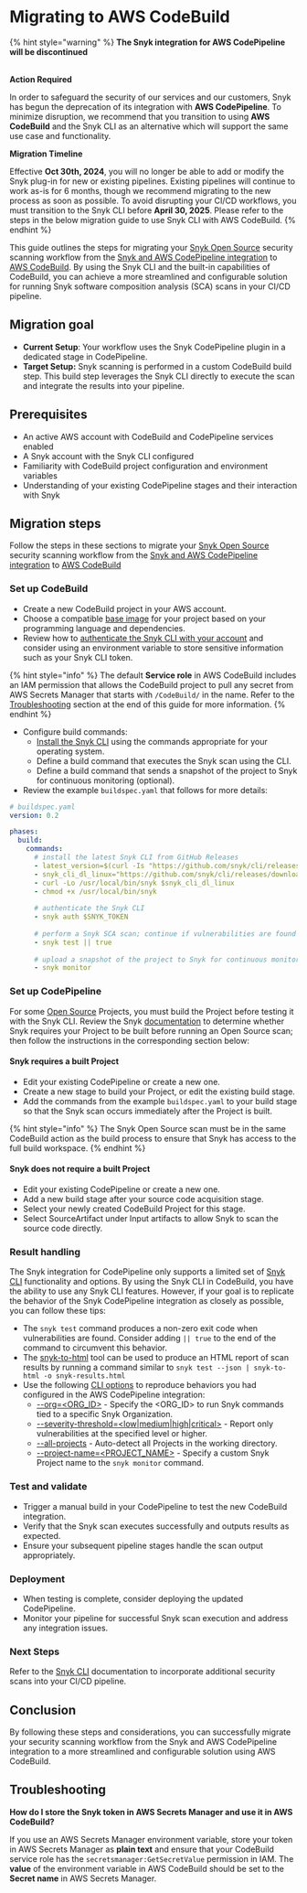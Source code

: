 # Migrating to AWS CodeBuild

{% hint style="warning" %}
**The Snyk integration for AWS CodePipeline will be discontinued**

\
**Action Required**

In order to safeguard the security of our services and our customers, Snyk has begun the deprecation of its integration with **AWS CodePipeline**. To minimize disruption, we recommend that you transition to using **AWS CodeBuild** and the Snyk CLI as an alternative which will support the same use case and functionality.&#x20;



**Migration Timeline**

Effective **Oct 30th, 2024**, you will no longer be able to add or modify the Snyk plug-in for new or existing pipelines. Existing pipelines will continue to work as-is for 6 months, though we recommend migrating to the new process as soon as possible. To avoid disrupting your CI/CD workflows, you must transition to the Snyk CLI before **April 30, 2025**. Please refer to the steps in the below migration guide to use Snyk CLI with AWS CodeBuild.
{% endhint %}

This guide outlines the steps for migrating your [Snyk Open Source](https://snyk.io/product/open-source-security-management/) security scanning workflow from the [Snyk and AWS CodePipeline integration](./) to [AWS CodeBuild](https://aws.amazon.com/codebuild/). By using the Snyk CLI and the built-in capabilities of CodeBuild, you can achieve a more streamlined and configurable solution for running Snyk software composition analysis (SCA) scans in your CI/CD pipeline.

## Migration goal

* **Current Setup**: Your workflow uses the Snyk CodePipeline plugin in a dedicated stage in CodePipeline.
* **Target Setup:** Snyk scanning is performed in a custom CodeBuild build step. This build step leverages the Snyk CLI directly to execute the scan and integrate the results into your pipeline.

## Prerequisites

* An active AWS account with CodeBuild and CodePipeline services enabled
* A Snyk account with the Snyk CLI configured
* Familiarity with CodeBuild project configuration and environment variables
* Understanding of your existing CodePipeline stages and their interaction with Snyk

## Migration steps

Follow the steps in these sections to migrate your [Snyk Open Source](https://snyk.io/product/open-source-security-management/) security scanning workflow from the [Snyk and AWS CodePipeline integration](./) to [AWS CodeBuild](https://aws.amazon.com/codebuild/)

### Set up CodeBuild

* Create a new CodeBuild project in your AWS account.
* Choose a compatible [base image](https://docs.aws.amazon.com/codebuild/latest/userguide/build-env-ref-available.html) for your project based on your programming language and dependencies.
* Review how to [authenticate the Snyk CLI with your account](../../../snyk-cli/authenticate-to-use-the-cli.md) and consider using an environment variable to store sensitive information such as your Snyk CLI token.

{% hint style="info" %}
The default **Service role** in AWS CodeBuild includes an IAM permission that allows the CodeBuild project to pull any secret from AWS Secrets Manager that starts with `/CodeBuild/` in the name. Refer to the [Troubleshooting](migrating-to-aws-codebuild.md#troubleshooting) section at the end of this guide for more information.
{% endhint %}

* Configure build commands:
  * [Install the Snyk CLI](../../../snyk-cli/install-or-update-the-snyk-cli/) using the commands appropriate for your operating system.
  * Define a build command that executes the Snyk scan using the CLI.
  * Define a build command that sends a snapshot of the project to Snyk for continuous monitoring (optional).
* Review the example `buildspec.yaml` that follows for more details:

```yaml
# buildspec.yaml
version: 0.2

phases:
  build:
    commands:
      # install the latest Snyk CLI from GitHub Releases
      - latest_version=$(curl -Is "https://github.com/snyk/cli/releases/latest" | grep "^location" | sed 's#.*tag/##g' | tr -d "\r")
      - snyk_cli_dl_linux="https://github.com/snyk/cli/releases/download/${latest_version}/snyk-linux"
      - curl -Lo /usr/local/bin/snyk $snyk_cli_dl_linux
      - chmod +x /usr/local/bin/snyk
      
      # authenticate the Snyk CLI
      - snyk auth $SNYK_TOKEN
      
      # perform a Snyk SCA scan; continue if vulnerabilities are found
      - snyk test || true
      
      # upload a snapshot of the project to Snyk for continuous monitoring
      - snyk monitor
```

### Set up CodePipeline

For some [Open Source](https://snyk.io/product/open-source-security-management/) Projects, you must build the Project before testing it with the Snyk CLI. Review the Snyk [documentation](../../../snyk-cli/scan-and-maintain-projects-using-the-cli/snyk-cli-for-open-source/open-source-projects-that-must-be-built-before-testing-with-the-snyk-cli.md) to determine whether Snyk requires your Project to be built before running an Open Source scan; then follow the instructions in the corresponding section below:

#### Snyk requires a built Project

* Edit your existing CodePipeline or create a new one.
* Create a new stage to build your Project, or edit the existing build stage.
* Add the commands from the example `buildspec.yaml` to your build stage so that the Snyk scan occurs immediately after the Project is built.

{% hint style="info" %}
The Snyk Open Source scan must be in the same CodeBuild action as the build process to ensure that Snyk has access to the full build workspace.
{% endhint %}

#### Snyk does not require a built Project

* Edit your existing CodePipeline or create a new one.
* Add a new build stage after your source code acquisition stage.
* Select your newly created CodeBuild Project for this stage.
* Select SourceArtifact under Input artifacts to allow Snyk to scan the source code directly.

### Result handling

The Snyk integration for CodePipeline only supports a limited set of [Snyk CLI](../../../snyk-cli/commands/) functionality and options. By using the Snyk CLI in CodeBuild, you have the ability to use any Snyk CLI features. However, if your goal is to replicate the behavior of the Snyk CodePipeline integration as closely as possible, you can follow these tips:

* The `snyk test` command produces a non-zero exit code when vulnerabilities are found. Consider adding `|| true` to the end of the command to circumvent this behavior.
* The [snyk-to-html](https://github.com/snyk/snyk-to-html) tool can be used to produce an HTML report of scan results by running a command similar to `snyk test --json | snyk-to-html -o snyk-results.html`
* Use the following [CLI options](https://docs.snyk.io/snyk-cli/commands) to reproduce behaviors you had configured in the AWS CodePipeline integration:
  * [--org=\<ORG\_ID>](https://docs.snyk.io/snyk-cli/commands/test#org-less-than-org_id-greater-than) - Specify the \<ORG\_ID> to run Snyk commands tied to a specific Snyk Organization.
  * [--severity-threshold=\<low|medium|high|critical>](https://docs.snyk.io/snyk-cli/commands/test#severity-threshold-less-than-low-or-medium-or-high-or-critical-greater-than) - Report only vulnerabilities at the specified level or higher.
  * [--all-projects](https://docs.snyk.io/snyk-cli/commands/test#all-projects) - Auto-detect all Projects in the working directory.
  * [--project-name=\<PROJECT\_NAME>](https://docs.snyk.io/snyk-cli/commands/monitor#project-name-less-than-project_name-greater-than) - Specify a custom Snyk Project name to the `snyk monitor` command.

### Test and validate

* Trigger a manual build in your CodePipeline to test the new CodeBuild integration.
* Verify that the Snyk scan executes successfully and outputs results as expected.
* Ensure your subsequent pipeline stages handle the scan output appropriately.

### Deployment

* When testing is complete, consider deploying the updated CodePipeline.
* Monitor your pipeline for successful Snyk scan execution and address any integration issues.

### Next Steps

Refer to the [Snyk CLI](https://docs.snyk.io/snyk-cli) documentation to incorporate additional security scans into your CI/CD pipeline.

## Conclusion

By following these steps and considerations, you can successfully migrate your security scanning workflow from the Snyk and AWS CodePipeline integration to a more streamlined and configurable solution using AWS CodeBuild.

## Troubleshooting

**How do I store the Snyk token in AWS Secrets Manager and use it in AWS CodeBuild?**

If you use an AWS Secrets Manager environment variable, store your token in AWS Secrets Manager as **plain text** and ensure that your CodeBuild service role has the `secretsmanager:GetSecretValue` permission in IAM. The **value** of the environment variable in AWS CodeBuild should be set to the **Secret name** in AWS Secrets Manager.
